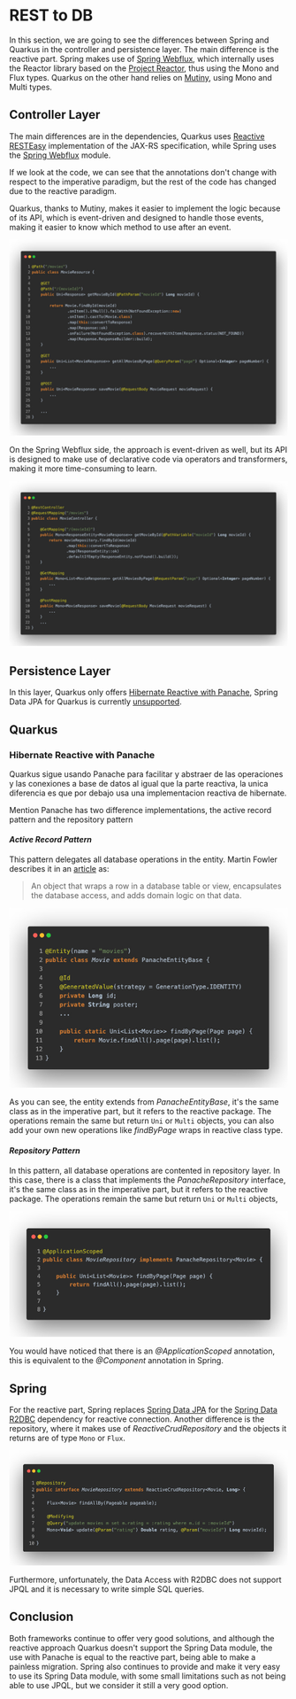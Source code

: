 # REST to DB

In this section, we are going to see the differences between Spring and Quarkus in the controller and persistence layer. The main difference is the reactive part. Spring makes use of [Spring Webflux](https://docs.spring.io/spring-framework/docs/current/reference/html/web-reactive.html#webflux), which internally uses the Reactor library based on the [Project Reactor](https://projectreactor.io/), thus using the Mono and Flux types. Quarkus on the other hand relies on [Mutiny](https://smallrye.io/smallrye-mutiny/), using Mono and Multi types.

## Controller Layer

The main differences are in the dependencies, Quarkus uses [Reactive RESTEasy](https://resteasy.dev/2020/12/07/resteasy-reactive/) implementation of the JAX-RS specification, while Spring uses the [Spring Webflux](https://docs.spring.io/spring-framework/docs/current/reference/html/web-reactive.html#webflux) module.

If we look at the code, we can see that the annotations don't change with respect to the imperative paradigm, but the rest of the code has changed due to the reactive paradigm. 

Quarkus, thanks to Mutiny, makes it easier to implement the logic because of its API, which is event-driven and designed to handle those events, making it easier to know which method to use after an event. 

![Quarkus Resource](_screenshots/quarkus-resource.jpeg)

On the Spring Webflux side, the approach is event-driven as well, but its API is designed to make use of declarative code via operators and transformers, making it more time-consuming to learn.

![Spring Controller](_screenshots/spring-controller.jpeg)

## Persistence Layer

In this layer, Quarkus only offers [Hibernate Reactive with Panache](https://quarkus.io/guides/hibernate-reactive-panache), Spring Data JPA for Quarkus is currently [unsupported](https://quarkus.io/guides/spring-data-jpa#what-is-currently-unsupported).

## Quarkus
### Hibernate Reactive with Panache

Quarkus sigue usando Panache para facilitar y abstraer de las operaciones y las conexiones a base de datos al igual que la parte reactiva, la unica diferencia es que por debajo usa una implementacion reactiva de hibernate.

Mention Panache has two difference implementations, the active record pattern and the repository pattern

#### _Active Record Pattern_

This pattern delegates all database operations in the entity. Martin Fowler describes it in an [article](https://www.martinfowler.com/eaaCatalog/activeRecord.html) as:

> An object that wraps a row in a database table or view, encapsulates the database access, and adds domain logic on that data.

![Quarkus Active Record Pattern](_screenshots/quarkus-active-record-pattern.jpeg)

As you can see, the entity extends from _PanacheEntityBase_, it's the same class as in the imperative part, but it refers to the reactive package. The operations remain the same but return `Uni` or `Multi` objects, you can also add your own new operations like _findByPage_ wraps in reactive class type.

#### _Repository Pattern_

In this pattern, all database operations are contented in repository layer. In this case, there is a class that implements the _PanacheRepository_ interface, it's the same class as in the imperative part, but it refers to the reactive package. The operations remain the same but return `Uni` or `Multi` objects,

![Quarkus Repository Pattern](_screenshots/quarkus-repository-pattern.jpeg)

You would have noticed that there is an _@ApplicationScoped_ annotation, this is equivalent to the _@Component_ annotation in Spring.

## Spring
For the reactive part, Spring replaces [Spring Data JPA](https://spring.io/projects/spring-data) for the [Spring Data R2DBC](https://docs.spring.io/spring-framework/docs/current/reference/html/data-access.html#r2dbc) dependency for reactive connection. Another difference is the repository, where it makes use of _ReactiveCrudRepository_ and the objects it returns are of type `Mono` or `Flux`.

![Spring Data Access R2DBC](_screenshots/spring-repository-pattern.jpeg)

Furthermore, unfortunately, the Data Access with R2DBC does not support JPQL and it is necessary to write simple SQL queries.

## Conclusion
Both frameworks continue to offer very good solutions, and although the reactive approach Quarkus doesn't support the Spring Data module, the use with Panache is equal to the reactive part, being able to make a painless migration. Spring also continues to provide and make it very easy to use its Spring Data module, with some small limitations such as not being able to use JPQL, but we consider it still a very good option.